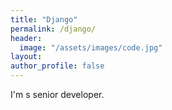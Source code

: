 ```yaml
---
title: "Django"
permalink: /django/
header:
  image: "/assets/images/code.jpg"
layout:
author_profile: false
---
```


I'm s senior developer.
